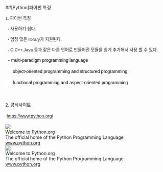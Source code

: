 ##[Python]파이썬 특징
						<div id="postViewArea">						<div id="postViewArea">						<div id="post-view220587780751" class="post-view pcol2 _param(1) _postViewArea220587780751">						<div id="post-view220587780751" class="post-view pcol2 _param(1) _postViewArea220587780751">							<span style="FONT-SIZE: 10pt; FONT-FAMILY: arial">1. </span><span style="FONT-SIZE: 10pt; FONT-FAMILY: arial">파이썬 특징</span> <p><span style="FONT-SIZE: 10pt; FONT-FAMILY: arial">&nbsp; - 사용하기 </span><span style="FONT-SIZE: 10pt; FONT-FAMILY: arial">쉽다.</span></p><p><span style="FONT-SIZE: 10pt; FONT-FAMILY: arial">&nbsp; - 엄청 많은 library가 지원된다.</span></p><p><span style="FONT-SIZE: 10pt; FONT-FAMILY: arial">&nbsp; - C,C++,Java 등과 같은 다른 언어로 만들어진 모듈을 쉽게 추가해서 사용 할 수 있다.</span></p><p>&nbsp; - <span style="WHITE-SPACE: normal; TEXT-TRANSFORM: none; WORD-SPACING: 0px; FLOAT: none; COLOR: rgb(0,0,0); FONT: 14px/21px Arial, Verdana, Geneva, 'Bitstream Vera Sans', Helvetica, sans-serif; WIDOWS: 1; DISPLAY: inline !important; LETTER-SPACING: normal; BACKGROUND-COLOR: rgb(255,255,255); TEXT-INDENT: 0px; -webkit-text-stroke-width: 0px">multi-paradigm programming language</span></p><p><span style="WHITE-SPACE: normal; TEXT-TRANSFORM: none; WORD-SPACING: 0px; FLOAT: none; COLOR: rgb(0,0,0); FONT: 14px/21px Arial, Verdana, Geneva, 'Bitstream Vera Sans', Helvetica, sans-serif; WIDOWS: 1; DISPLAY: inline !important; LETTER-SPACING: normal; BACKGROUND-COLOR: rgb(255,255,255); TEXT-INDENT: 0px; -webkit-text-stroke-width: 0px">&nbsp;&nbsp;&nbsp;&nbsp;&nbsp;<span style="WHITE-SPACE: normal; TEXT-TRANSFORM: none; WORD-SPACING: 0px; FLOAT: none; COLOR: rgb(0,0,0); FONT: 14px/21px Arial, Verdana, Geneva, 'Bitstream Vera Sans', Helvetica, sans-serif; WIDOWS: 1; DISPLAY: inline !important; LETTER-SPACING: normal; BACKGROUND-COLOR: rgb(255,255,255); TEXT-INDENT: 0px; -webkit-text-stroke-width: 0px"><span class="Apple-converted-space">&nbsp;</span>object-oriented programming and structured programming</span></span></p><p><span style="WHITE-SPACE: normal; TEXT-TRANSFORM: none; WORD-SPACING: 0px; FLOAT: none; COLOR: rgb(0,0,0); FONT: 14px/21px Arial, Verdana, Geneva, 'Bitstream Vera Sans', Helvetica, sans-serif; WIDOWS: 1; DISPLAY: inline !important; LETTER-SPACING: normal; BACKGROUND-COLOR: rgb(255,255,255); TEXT-INDENT: 0px; -webkit-text-stroke-width: 0px"><span style="WHITE-SPACE: normal; TEXT-TRANSFORM: none; WORD-SPACING: 0px; FLOAT: none; COLOR: rgb(0,0,0); FONT: 14px/21px Arial, Verdana, Geneva, 'Bitstream Vera Sans', Helvetica, sans-serif; WIDOWS: 1; DISPLAY: inline !important; LETTER-SPACING: normal; BACKGROUND-COLOR: rgb(255,255,255); TEXT-INDENT: 0px; -webkit-text-stroke-width: 0px">&nbsp;&nbsp;&nbsp;&nbsp;&nbsp;&nbsp;<span style="WHITE-SPACE: normal; TEXT-TRANSFORM: none; WORD-SPACING: 0px; FLOAT: none; COLOR: rgb(0,0,0); FONT: 14px/21px Arial, Verdana, Geneva, 'Bitstream Vera Sans', Helvetica, sans-serif; WIDOWS: 1; DISPLAY: inline !important; LETTER-SPACING: normal; BACKGROUND-COLOR: rgb(255,255,255); TEXT-INDENT: 0px; -webkit-text-stroke-width: 0px">functional programming and aspect-oriented programming</span></span></span></p><p><span style="WHITE-SPACE: normal; TEXT-TRANSFORM: none; WORD-SPACING: 0px; FLOAT: none; COLOR: rgb(0,0,0); FONT: 14px/21px Arial, Verdana, Geneva, 'Bitstream Vera Sans', Helvetica, sans-serif; WIDOWS: 1; DISPLAY: inline !important; LETTER-SPACING: normal; BACKGROUND-COLOR: rgb(255,255,255); TEXT-INDENT: 0px; -webkit-text-stroke-width: 0px"><span style="WHITE-SPACE: normal; TEXT-TRANSFORM: none; WORD-SPACING: 0px; FLOAT: none; COLOR: rgb(0,0,0); FONT: 14px/21px Arial, Verdana, Geneva, 'Bitstream Vera Sans', Helvetica, sans-serif; WIDOWS: 1; DISPLAY: inline !important; LETTER-SPACING: normal; BACKGROUND-COLOR: rgb(255,255,255); TEXT-INDENT: 0px; -webkit-text-stroke-width: 0px"><span style="WHITE-SPACE: normal; TEXT-TRANSFORM: none; WORD-SPACING: 0px; FLOAT: none; COLOR: rgb(0,0,0); FONT: 14px/21px Arial, Verdana, Geneva, 'Bitstream Vera Sans', Helvetica, sans-serif; WIDOWS: 1; DISPLAY: inline !important; LETTER-SPACING: normal; BACKGROUND-COLOR: rgb(255,255,255); TEXT-INDENT: 0px; -webkit-text-stroke-width: 0px">&#8203;</span></span></span></p><p><span style="WHITE-SPACE: normal; TEXT-TRANSFORM: none; WORD-SPACING: 0px; FLOAT: none; COLOR: rgb(0,0,0); FONT: 14px/21px Arial, Verdana, Geneva, 'Bitstream Vera Sans', Helvetica, sans-serif; WIDOWS: 1; DISPLAY: inline !important; LETTER-SPACING: normal; BACKGROUND-COLOR: rgb(255,255,255); TEXT-INDENT: 0px; -webkit-text-stroke-width: 0px"><span style="WHITE-SPACE: normal; TEXT-TRANSFORM: none; WORD-SPACING: 0px; FLOAT: none; COLOR: rgb(0,0,0); FONT: 14px/21px Arial, Verdana, Geneva, 'Bitstream Vera Sans', Helvetica, sans-serif; WIDOWS: 1; DISPLAY: inline !important; LETTER-SPACING: normal; BACKGROUND-COLOR: rgb(255,255,255); TEXT-INDENT: 0px; -webkit-text-stroke-width: 0px"><span style="WHITE-SPACE: normal; TEXT-TRANSFORM: none; WORD-SPACING: 0px; FLOAT: none; COLOR: rgb(0,0,0); FONT: 14px/21px Arial, Verdana, Geneva, 'Bitstream Vera Sans', Helvetica, sans-serif; WIDOWS: 1; DISPLAY: inline !important; LETTER-SPACING: normal; BACKGROUND-COLOR: rgb(255,255,255); TEXT-INDENT: 0px; -webkit-text-stroke-width: 0px">2. 공식사이트</span></span></span></p><p><span style="WHITE-SPACE: normal; TEXT-TRANSFORM: none; WORD-SPACING: 0px; FLOAT: none; COLOR: rgb(0,0,0); FONT: 14px/21px Arial, Verdana, Geneva, 'Bitstream Vera Sans', Helvetica, sans-serif; WIDOWS: 1; DISPLAY: inline !important; LETTER-SPACING: normal; BACKGROUND-COLOR: rgb(255,255,255); TEXT-INDENT: 0px; -webkit-text-stroke-width: 0px"><span style="WHITE-SPACE: normal; TEXT-TRANSFORM: none; WORD-SPACING: 0px; FLOAT: none; COLOR: rgb(0,0,0); FONT: 14px/21px Arial, Verdana, Geneva, 'Bitstream Vera Sans', Helvetica, sans-serif; WIDOWS: 1; DISPLAY: inline !important; LETTER-SPACING: normal; BACKGROUND-COLOR: rgb(255,255,255); TEXT-INDENT: 0px; -webkit-text-stroke-width: 0px"><span style="WHITE-SPACE: normal; TEXT-TRANSFORM: none; WORD-SPACING: 0px; FLOAT: none; COLOR: rgb(0,0,0); FONT: 14px/21px Arial, Verdana, Geneva, 'Bitstream Vera Sans', Helvetica, sans-serif; WIDOWS: 1; DISPLAY: inline !important; LETTER-SPACING: normal; BACKGROUND-COLOR: rgb(255,255,255); TEXT-INDENT: 0px; -webkit-text-stroke-width: 0px">&nbsp;<a href="https://www.python.org/" target="_blank" class="con_link">https://www.python.org/</a></span></span></span></p><div align="left"><div class="og"><div class="box"><div class="thumb s_size"><a href="https://www.python.org/" onclick="clickcr(this,'pst.link','','',event)" target="_blank" class="" style="text-decoration:none;"><img src="http://dthumb.phinf.naver.net/?src=%22https%3A%2F%2Fwww.python.org%2Fstatic%2Fopengraph-icon-200x200.png%22&type=f220"><span class="bd"></span></a></div><div class="txt"><a href="https://www.python.org/" target="_blank" onclick="clickcr(this,'pst.link','','',event)" style="text-decoration:none;"><div class="tit">Welcome to Python.org</div><div class="dsc">The official home of the Python Programming Language</div><div class="cp">www.python.org</div></a></div></div></div><div align="left"><img src="http://static.naver.net/blank.gif" class="m20" alt=""></div></div><div align="left"><div class="og"><div class="box"><div class="thumb s_size"><a href="https://www.python.org/" onclick="clickcr(this,'pst.link','','',event)" target="_blank" class="" style="text-decoration:none;"><img src="http://dthumb.phinf.naver.net/?src=%22https%3A%2F%2Fwww.python.org%2Fstatic%2Fopengraph-icon-200x200.png%22&type=f220"><span class="bd"></span></a></div><div class="txt"><a href="https://www.python.org/" target="_blank" onclick="clickcr(this,'pst.link','','',event)" style="text-decoration:none;"><div class="tit">Welcome to Python.org</div><div class="dsc">The official home of the Python Programming Language</div><div class="cp">www.python.org</div></a></div></div></div><div align="left"><img src="http://static.naver.net/blank.gif" class="m20" alt=""></div></div>